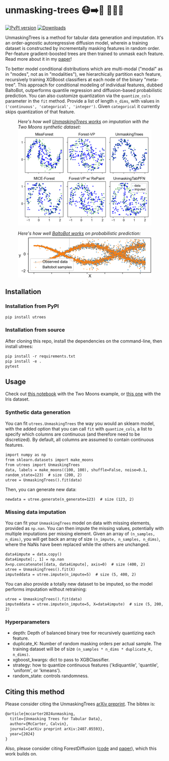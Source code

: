 # unmasking-trees 😷➡️🥳 🌲🌲🌲

[![PyPI version](https://badge.fury.io/py/utrees.svg)](https://badge.fury.io/py/utrees)
[![Downloads](https://static.pepy.tech/badge/utrees)](https://pepy.tech/project/utrees)

UnmaskingTrees is a method for tabular data generation and imputation. It's an order-agnostic autoregressive diffusion model, wherein a training dataset is constructed by incrementally masking features in random order. Per-feature gradient-boosted trees are then trained to unmask each feature. Read more about it in my [paper](https://arxiv.org/abs/2407.05593)!

To better model conditional distributions which are multi-modal ("modal" as in "modes", not as in "modalities"), we hierarchically partition each feature, recursively training XGBoost classifiers at each node of the binary "meta-tree". This approach for conditional modeling of individual features, dubbed BaltoBot, outperforms quantile regression and diffusion-based probabilistic prediction. You can also customize quantization via the `quantize_cols` parameter in the `fit` method. Provide a list of length `n_dims`, with values in `('continuous', 'categorical', 'integer')`. Given `categorical` it currently skips quantization of that feature. 

<figure>
  <figcaption><i>Here's how well <a href="https://github.com/calvinmccarter/unmasking-trees/blob/master/paper/moons.ipynb">UnmaskingTrees works</a> on imputation with the Two Moons synthetic dataset:</i></figcaption>
  <img src="paper/moons-imputation.png" alt="drawing" width="500"/>
</figure>

<figure>
  <figcaption><i>Here's how well <a href="https://github.com/calvinmccarter/unmasking-trees/blob/master/paper/wave.ipynb">BaltoBot works</a> on probabilistic prediction:</i></figcaption>
  <img src="paper/wave-baltobot-readme.jpg" alt="drawing" width="500"/>
</figure>

## Installation 

### Installation from PyPI
```
pip install utrees
```

### Installation from source
After cloning this repo, install the dependencies on the command-line, then install utrees:
```
pip install -r requirements.txt
pip install -e .
pytest
```

## Usage

Check out [this notebook](https://github.com/calvinmccarter/unmasking-trees/blob/master/paper/moons.ipynb) with the Two Moons example, or [this one](https://github.com/calvinmccarter/unmasking-trees/blob/master/paper/iris.ipynb) with the Iris dataset.

### Synthetic data generation

You can fit `utrees.UnmaskingTrees` the way you would an sklearn model, with the added option that you can call `fit` with `quantize_cols`, a list to specify which columns are continuous (and therefore need to be discretized). By default, all columns are assumed to contain continuous features.

```
import numpy as np
from sklearn.datasets import make_moons
from utrees import UnmaskingTrees
data, labels = make_moons((100, 100), shuffle=False, noise=0.1, random_state=123)  # size (200, 2)
utree = UnmaskingTrees().fit(data)
```

Then, you can generate new data:

```
newdata = utree.generate(n_generate=123)  # size (123, 2)
```

### Missing data imputation

You can fit your `UnmaskingTrees` model on data with missing elements, provided as `np.nan`. You can then impute the missing values, potentially with multiple imputations per missing element. Given an array of `(n_samples, n_dims)`, you will get back an array of size `(n_impute, n_samples, n_dims)`, where the NaNs have been replaced while the others are unchanged.

```
data4impute = data.copy()
data4impute[:, 1] = np.nan
X=np.concatenate([data, data4impute], axis=0)  # size (400, 2)
utree = UnmaskingTrees().fit(X)                                                                                    
imputeddata = utree.impute(n_impute=5)  # size (5, 400, 2)
```

You can also provide a totally new dataset to be imputed, so the model performs imputation without retraining:

```
utree = UnmaskingTrees().fit(data)                                                                                    
imputeddata = utree.impute(n_impute=5, X=data4impute)  # size (5, 200, 2)
```

### Hyperparameters

- depth: Depth of balanced binary tree for recursively quantizing each feature.
- duplicate_K: Number of random masking orders per actual sample. The training dataset will be of size `(n_samples * n_dims * duplicate_K, n_dims)`.
- xgboost_kwargs: dict to pass to XGBClassifier.
- strategy: how to quantize continuous features ('kdiquantile', 'quantile', 'uniform', or 'kmeans').
- random_state: controls randomness.


## Citing this method

Please consider citing the UnmaskingTrees [arXiv preprint](https://arxiv.org/pdf/2407.05593). The bibtex is:

```
@article{mccarter2024unmasking,
  title={Unmasking Trees for Tabular Data},
  author={McCarter, Calvin},
  journal={arXiv preprint arXiv:2407.05593},
  year={2024}
}
````

Also, please consider citing ForestDiffusion ([code](https://github.com/SamsungSAILMontreal/ForestDiffusion) and [paper](https://arxiv.org/abs/2309.09968)), which this work builds on.
